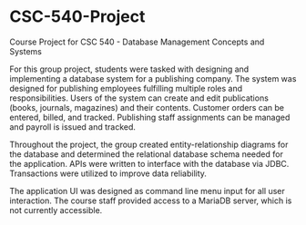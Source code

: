 # CSC-540-Project

Course Project for CSC 540 - Database Management Concepts and Systems

For this group project, students were tasked with designing and implementing
a database system for a publishing company. The system was designed for publishing
employees fulfilling multiple roles and responsibilities. Users of the system can
create and edit publications (books, journals, magazines) and their contents. Customer
orders can be entered, billed, and tracked. Publishing staff assignments can be managed
and payroll is issued and tracked.

Throughout the project, the group created entity-relationship diagrams for the
database and determined the relational database schema needed for the application.
APIs were written to interface with the database via JDBC. Transactions were utilized
to improve data reliability.

The application UI was designed as command line menu input for all user interaction.
The course staff provided access to a MariaDB server, which is not currently accessible.
